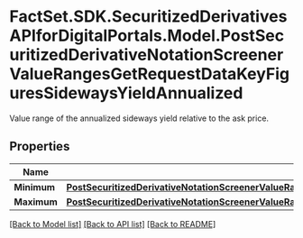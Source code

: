 # FactSet.SDK.SecuritizedDerivativesAPIforDigitalPortals.Model.PostSecuritizedDerivativeNotationScreenerValueRangesGetRequestDataKeyFiguresSidewaysYieldAnnualized
Value range of the annualized sideways yield relative to the ask price.

## Properties

Name | Type | Description | Notes
------------ | ------------- | ------------- | -------------
**Minimum** | [**PostSecuritizedDerivativeNotationScreenerValueRangesGetRequestDataKeyFiguresSidewaysYieldAnnualizedMinimum**](PostSecuritizedDerivativeNotationScreenerValueRangesGetRequestDataKeyFiguresSidewaysYieldAnnualizedMinimum.md) |  | [optional] 
**Maximum** | [**PostSecuritizedDerivativeNotationScreenerValueRangesGetRequestDataKeyFiguresSidewaysYieldRelativeMaximum**](PostSecuritizedDerivativeNotationScreenerValueRangesGetRequestDataKeyFiguresSidewaysYieldRelativeMaximum.md) |  | [optional] 

[[Back to Model list]](../README.md#documentation-for-models) [[Back to API list]](../README.md#documentation-for-api-endpoints) [[Back to README]](../README.md)

